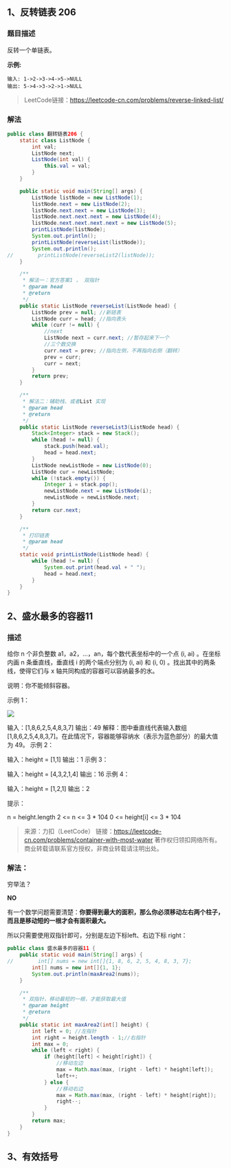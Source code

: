 ## 1、反转链表 206

### 题目描述

反转一个单链表。

**示例:**

```
输入: 1->2->3->4->5->NULL
输出: 5->4->3->2->1->NULL
```

> LeetCode链接：https://leetcode-cn.com/problems/reverse-linked-list/

### 解法

```java
public class 翻转链表206 {
    static class ListNode {
        int val;
        ListNode next;
        ListNode(int val) {
            this.val = val;
        }
    }

    public static void main(String[] args) {
        ListNode listNode = new ListNode(1);
        listNode.next = new ListNode(2);
        listNode.next.next = new ListNode(3);
        listNode.next.next.next = new ListNode(4);
        listNode.next.next.next.next = new ListNode(5);
        printListNode(listNode);
        System.out.println();
        printListNode(reverseList(listNode));
        System.out.println();
//        printListNode(reverseList2(listNode));
    }

    /** 
     * 解法一：官方答案1 ， 双指针
     * @param head
     * @return
     */
    public static ListNode reverseList(ListNode head) {
        ListNode prev = null; //新链表
        ListNode curr = head; //指向表头
        while (curr != null) {
            //next
            ListNode next = curr.next; //暂存起来下一个
            //三个数交换
            curr.next = prev; //指向左侧，不再指向右侧（翻转）
            prev = curr;
            curr = next;
        }
        return prev;
    }

    /**
     * 解法二：辅助栈、或者List 实现
     * @param head
     * @return
     */
    public static ListNode reverseList3(ListNode head) {
        Stack<Integer> stack = new Stack();
        while (head != null) {
            stack.push(head.val);
            head = head.next;
        }
        ListNode newListNode = new ListNode(0);
        ListNode cur = newListNode;
        while (!stack.empty()) {
            Integer i = stack.pop();
            newListNode.next = new ListNode(i);
            newListNode = newListNode.next;
        }
        return cur.next;
    }

    /**
     * 打印链表
     * @param head
     */
    static void printListNode(ListNode head) {
        while (head != null) {
            System.out.print(head.val + " ");
            head = head.next;
        }
    }
}
```



## 2、盛水最多的容器11

### 描述

给你 n 个非负整数 a1，a2，...，an，每个数代表坐标中的一个点 (i, ai) 。在坐标内画 n 条垂直线，垂直线 i 的两个端点分别为 (i, ai) 和 (i, 0) 。找出其中的两条线，使得它们与 x 轴共同构成的容器可以容纳最多的水。

说明：你不能倾斜容器。

 

示例 1：

![](https://aliyun-lc-upload.oss-cn-hangzhou.aliyuncs.com/aliyun-lc-upload/uploads/2018/07/25/question_11.jpg)

输入：[1,8,6,2,5,4,8,3,7]
输出：49 
解释：图中垂直线代表输入数组 [1,8,6,2,5,4,8,3,7]。在此情况下，容器能够容纳水（表示为蓝色部分）的最大值为 49。
示例 2：

输入：height = [1,1]
输出：1
示例 3：

输入：height = [4,3,2,1,4]
输出：16
示例 4：

输入：height = [1,2,1]
输出：2


提示：

n = height.length
2 <= n <= 3 * 104
0 <= height[i] <= 3 * 104

>来源：力扣（LeetCode）
>链接：https://leetcode-cn.com/problems/container-with-most-water
>著作权归领扣网络所有。商业转载请联系官方授权，非商业转载请注明出处。

### 解法：

穷举法？

**NO**

有一个数学问题需要清楚：**你要得到最大的面积，那么你必须移动左右两个柱子，而且是移动短的一根才会有面积最大。**

所以只需要使用双指针即可，分别是左边下标left、右边下标 right：

```java
public class 盛水最多的容器11 {
    public static void main(String[] args) {
//        int[] nums = new int[]{1, 8, 6, 2, 5, 4, 8, 3, 7};
        int[] nums = new int[]{1, 1};
        System.out.println(maxArea2(nums));
    }

    /**
     * 双指针，移动最短的一根，才能获取最大值
     * @param height
     * @return
     */
    public static int maxArea2(int[] height) {
        int left = 0; //左指针
        int right = height.length - 1;//右指针
        int max = 0;
        while (left < right) {
            if (height[left] < height[right]) {
                //移动左边
                max = Math.max(max, (right - left) * height[left]);
                left++;
            } else {
                //移动右边
                max = Math.max(max, (right - left) * height[right]);
                right--;
            }
        }
        return max;
    }
}
```



## 3、有效括号


